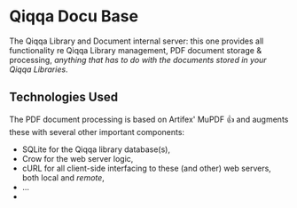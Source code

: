 # Qiqqa Docu Base

The Qiqqa Library and Document internal server: this one provides all functionality re Qiqqa Library management, PDF document storage & processing, *anything that has to do with the documents stored in your Qiqqa Libraries*.

## Technologies Used

The PDF document processing is based on Artifex' MuPDF 👍 and augments these with several other important components:

- SQLite for the Qiqqa library database(s),
- Crow for the web server logic,
- cURL for all client-side interfacing to these (and other) web servers, both local and *remote*,
- ...
-
